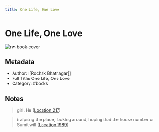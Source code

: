```yaml
---
title: One Life, One Love
---
```

# One Life, One Love

![rw-book-cover](https://m.media-amazon.com/images/I/61himra9WxL._SY160.jpg)

## Metadata
- Author: [[Rochak Bhatnagar]]
- Full Title: One Life, One Love
- Category: #books

## Notes
> girl. He ([Location 217](https://readwise.io/to_kindle?action=open&asin=B00KME4KYG&location=217))

> traipsing the place, looking around, hoping that the house number or Sumit will ([Location 1989](https://readwise.io/to_kindle?action=open&asin=B00KME4KYG&location=1989))

